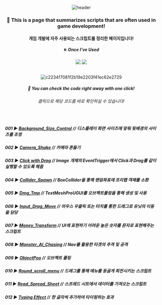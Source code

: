 <div align="center"> 

![header](https://capsule-render.vercel.app/api?type=Slice&text=)

### 🍏 This is a page that summarizes scripts that are often used in game development!
#### 게임 개발에 자주 사용되는 스크립트를 정리한 페이지입니다!

##### 🌀: Once I've Used 
<img src="https://img.shields.io/badge/C%23-4479A1?style=for-the-badge&logo=csharp&logoColor=white">
<img src="https://img.shields.io/badge/VS-007396?style=for-the-badge&logo=visualstudio&logoColor=white">

<br/>
<br/>

![c2234f7081f2b19e2203f41ec62e2729](https://github.com/pima86/Game_Asset/assets/71416955/32af9254-c1e6-435d-9d53-2e439f1d8c18)


##### 🍺 You can check the code right away with one click!
###### 클릭으로 해당 코드를 바로 확인하실 수 있습니다!

<br/>
</div>

##### 001 ▶ [Background_Size_Control](https://github.com/pima86/Game_Asset/blob/main/Background_Size_Control/Bg_Size_Ct.cs) // 디스플레이 화면 사이즈에 맞춰 뒷배경의 사이즈를 조정
##### 002 ▶ [Camera_Shake](https://github.com/pima86/Game_Asset/blob/main/Camera_Shake/Script.cs) // 카메라 흔들기
##### 003 ▶ [Click with Drag](https://github.com/pima86/Game_Asset/tree/main/Click_With_Drag) // Image 개체의 EventTrigger에서 Click과 Drag를 같이 실행할 수 있도록 해줌
##### 004 ▶ [Collider_Spawn](https://github.com/pima86/Game_Asset/blob/main/Collider_Spawn/Spawn.cs) // BoxCollider을 통해 랜덤좌표에 프리팹 객체를 소환
##### 005 ▶ [Dmg_Tmp](https://github.com/pima86/Game_Asset/blob/main/Dmg_Tmp/Dmg_Control.cs) // TextMeshProUGUI를 오브젝트풀링을 통해 생성 및 사용
##### 006 ▶ [Input_Drag_Move](https://github.com/pima86/Game_Asset/blob/main/Input_Drag_Move/Quarter_view_move.cs) // 마우스 우클릭 또는 터치를 통한 드래그로 유닛의 이동을 담당
##### 007 ▶ [Money_Transform](https://github.com/pima86/Game_Asset/tree/main/Money_Transform) // UI에 표현하기 어려운 높은 숫자를 문자로 표현해주는 스크립트
##### 008 ▶ [Monster_AI_Chasing](https://github.com/pima86/Game_Asset/tree/main/Monster%20AI%20Chasing) // Nav를 활용한 타겟의 추격 및 공격
##### 009 ▶ [ObjectPoo](https://github.com/pima86/Game_Asset/tree/main/ObjectPool) // 오브젝트 풀링
##### 010 ▶ [Round_scroll_menu](https://github.com/pima86/Game_Asset/tree/main/Round_scroll_menu) // 드래그를 통해 메뉴를 둥글게 회전시키는 스크립트
##### 011 ▶ [Read_Spread_Sheet](https://github.com/pima86/Game_Asset/blob/main/SpreadSheet/ReadSpreadSheet.cs) // 스프레드 시트에서 데이터를 가져오는 스크립트
##### 012 ▶ [Typing Effect](https://github.com/pima86/Game_Asset/blob/main/Typing%20Effect/OnEnable_Typing.cs) //  한 글자씩 추가하여 타이핑하는 효과


